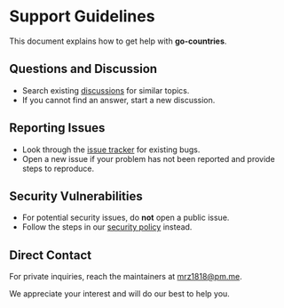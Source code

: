 # Support Guidelines

This document explains how to get help with **go-countries**.

## Questions and Discussion
- Search existing [discussions](https://github.com/mrz1836/go-countries/discussions) for similar topics.
- If you cannot find an answer, start a new discussion.

## Reporting Issues
- Look through the [issue tracker](https://github.com/mrz1836/go-countries/issues) for existing bugs.
- Open a new issue if your problem has not been reported and provide steps to reproduce.

## Security Vulnerabilities
- For potential security issues, do **not** open a public issue.
- Follow the steps in our [security policy](SECURITY.md) instead.

## Direct Contact
For private inquiries, reach the maintainers at [mrz1818@pm.me](mailto:mrz1818@pm.me).

We appreciate your interest and will do our best to help you.